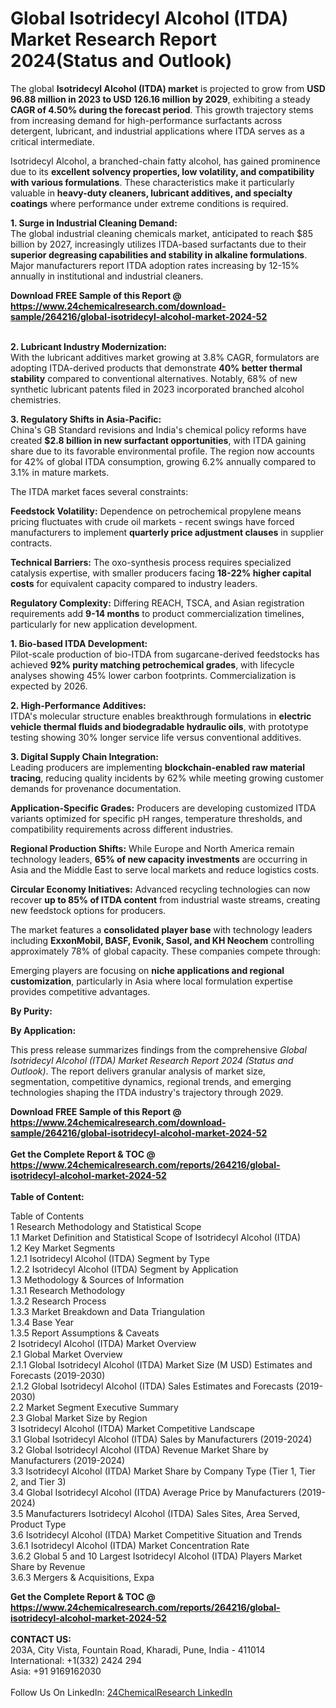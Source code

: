 <h1>Global Isotridecyl Alcohol (ITDA) Market Research Report 2024(Status and Outlook)</h1><p>The global <strong>Isotridecyl Alcohol (ITDA) market</strong> is projected to grow from <strong>USD 96.88 million in 2023 to USD 126.16 million by 2029</strong>, exhibiting a steady <strong>CAGR of 4.50% during the forecast period</strong>. This growth trajectory stems from increasing demand for high-performance surfactants across detergent, lubricant, and industrial applications where ITDA serves as a critical intermediate.</p><p>Isotridecyl Alcohol, a branched-chain fatty alcohol, has gained prominence due to its <strong>excellent solvency properties, low volatility, and compatibility with various formulations</strong>. These characteristics make it particularly valuable in <strong>heavy-duty cleaners, lubricant additives, and specialty coatings</strong> where performance under extreme conditions is required.</p><p><strong>1. Surge in Industrial Cleaning Demand:</strong><br>
The global industrial cleaning chemicals market, anticipated to reach $85 billion by 2027, increasingly utilizes ITDA-based surfactants due to their <strong>superior degreasing capabilities and stability in alkaline formulations</strong>. Major manufacturers report ITDA adoption rates increasing by 12-15% annually in institutional and industrial cleaners.</p><div><b>Download FREE Sample of this Report @ 
            <a href="https://www.24chemicalresearch.com/download-sample/264216/global-isotridecyl-alcohol-market-2024-52">
            https://www.24chemicalresearch.com/download-sample/264216/global-isotridecyl-alcohol-market-2024-52</a></b></div><br><p><strong>2. Lubricant Industry Modernization:</strong><br>
With the lubricant additives market growing at 3.8% CAGR, formulators are adopting ITDA-derived products that demonstrate <strong>40% better thermal stability</strong> compared to conventional alternatives. Notably, 68% of new synthetic lubricant patents filed in 2023 incorporated branched alcohol chemistries.</p><p><strong>3. Regulatory Shifts in Asia-Pacific:</strong><br>
China's GB Standard revisions and India's chemical policy reforms have created <strong>$2.8 billion in new surfactant opportunities</strong>, with ITDA gaining share due to its favorable environmental profile. The region now accounts for 42% of global ITDA consumption, growing 6.2% annually compared to 3.1% in mature markets.</p><p>The ITDA market faces several constraints:</p><p><strong>Feedstock Volatility:</strong> Dependence on petrochemical propylene means pricing fluctuates with crude oil markets - recent swings have forced manufacturers to implement <strong>quarterly price adjustment clauses</strong> in supplier contracts.</p><p><strong>Technical Barriers:</strong> The oxo-synthesis process requires specialized catalysis expertise, with smaller producers facing <strong>18-22% higher capital costs</strong> for equivalent capacity compared to industry leaders.</p><p><strong>Regulatory Complexity:</strong> Differing REACH, TSCA, and Asian registration requirements add <strong>9-14 months</strong> to product commercialization timelines, particularly for new application development.</p><p><strong>1. Bio-based ITDA Development:</strong><br>
Pilot-scale production of bio-ITDA from sugarcane-derived feedstocks has achieved <strong>92% purity matching petrochemical grades</strong>, with lifecycle analyses showing 45% lower carbon footprints. Commercialization is expected by 2026.</p><p><strong>2. High-Performance Additives:</strong><br>
ITDA's molecular structure enables breakthrough formulations in <strong>electric vehicle thermal fluids and biodegradable hydraulic oils</strong>, with prototype testing showing 30% longer service life versus conventional additives.</p><p><strong>3. Digital Supply Chain Integration:</strong><br>
Leading producers are implementing <strong>blockchain-enabled raw material tracing</strong>, reducing quality incidents by 62% while meeting growing customer demands for provenance documentation.</p><p><strong>Application-Specific Grades:</strong> Producers are developing customized ITDA variants optimized for specific pH ranges, temperature thresholds, and compatibility requirements across different industries.</p><p><strong>Regional Production Shifts:</strong> While Europe and North America remain technology leaders, <strong>65% of new capacity investments</strong> are occurring in Asia and the Middle East to serve local markets and reduce logistics costs.</p><p><strong>Circular Economy Initiatives:</strong> Advanced recycling technologies can now recover <strong>up to 85% of ITDA content</strong> from industrial waste streams, creating new feedstock options for producers.</p><p>The market features a <strong>consolidated player base</strong> with technology leaders including <strong>ExxonMobil, BASF, Evonik, Sasol, and KH Neochem</strong> controlling approximately 78% of global capacity. These companies compete through:</p><p>Emerging players are focusing on <strong>niche applications and regional customization</strong>, particularly in Asia where local formulation expertise provides competitive advantages.</p><p><strong>By Purity:</strong></p><p><strong>By Application:</strong></p><p>This press release summarizes findings from the comprehensive <em>Global Isotridecyl Alcohol (ITDA) Market Research Report 2024 (Status and Outlook)</em>. The report delivers granular analysis of market size, segmentation, competitive dynamics, regional trends, and emerging technologies shaping the ITDA industry's trajectory through 2029.</p><div><b>Download FREE Sample of this Report @ 
            <a href="https://www.24chemicalresearch.com/download-sample/264216/global-isotridecyl-alcohol-market-2024-52">
            https://www.24chemicalresearch.com/download-sample/264216/global-isotridecyl-alcohol-market-2024-52</a></b></div><br><div><b>Get the Complete Report & TOC @ 
            <a href="https://www.24chemicalresearch.com/reports/264216/global-isotridecyl-alcohol-market-2024-52">
            https://www.24chemicalresearch.com/reports/264216/global-isotridecyl-alcohol-market-2024-52</a></b></div><br>
            <b>Table of Content:</b><p>Table of Contents<br />
1 Research Methodology and Statistical Scope<br />
1.1 Market Definition and Statistical Scope of Isotridecyl Alcohol (ITDA)<br />
1.2 Key Market Segments<br />
1.2.1 Isotridecyl Alcohol (ITDA) Segment by Type<br />
1.2.2 Isotridecyl Alcohol (ITDA) Segment by Application<br />
1.3 Methodology & Sources of Information<br />
1.3.1 Research Methodology<br />
1.3.2 Research Process<br />
1.3.3 Market Breakdown and Data Triangulation<br />
1.3.4 Base Year<br />
1.3.5 Report Assumptions & Caveats<br />
2 Isotridecyl Alcohol (ITDA) Market Overview<br />
2.1 Global Market Overview<br />
2.1.1 Global Isotridecyl Alcohol (ITDA) Market Size (M USD) Estimates and Forecasts (2019-2030)<br />
2.1.2 Global Isotridecyl Alcohol (ITDA) Sales Estimates and Forecasts (2019-2030)<br />
2.2 Market Segment Executive Summary<br />
2.3 Global Market Size by Region<br />
3 Isotridecyl Alcohol (ITDA) Market Competitive Landscape<br />
3.1 Global Isotridecyl Alcohol (ITDA) Sales by Manufacturers (2019-2024)<br />
3.2 Global Isotridecyl Alcohol (ITDA) Revenue Market Share by Manufacturers (2019-2024)<br />
3.3 Isotridecyl Alcohol (ITDA) Market Share by Company Type (Tier 1, Tier 2, and Tier 3)<br />
3.4 Global Isotridecyl Alcohol (ITDA) Average Price by Manufacturers (2019-2024)<br />
3.5 Manufacturers Isotridecyl Alcohol (ITDA) Sales Sites, Area Served, Product Type<br />
3.6 Isotridecyl Alcohol (ITDA) Market Competitive Situation and Trends<br />
3.6.1 Isotridecyl Alcohol (ITDA) Market Concentration Rate<br />
3.6.2 Global 5 and 10 Largest Isotridecyl Alcohol (ITDA) Players Market Share by Revenue<br />
3.6.3 Mergers & Acquisitions, Expa</p><div><b>Get the Complete Report & TOC @ 
            <a href="https://www.24chemicalresearch.com/reports/264216/global-isotridecyl-alcohol-market-2024-52">
            https://www.24chemicalresearch.com/reports/264216/global-isotridecyl-alcohol-market-2024-52</a></b></div><br><b>CONTACT US:</b><br>
            203A, City Vista, Fountain Road, Kharadi, Pune, India - 411014<br>
            International: +1(332) 2424 294<br>
            Asia: +91 9169162030 <br><br>
            Follow Us On LinkedIn: <a href="https://www.linkedin.com/company/24chemicalresearch/">24ChemicalResearch LinkedIn</a>